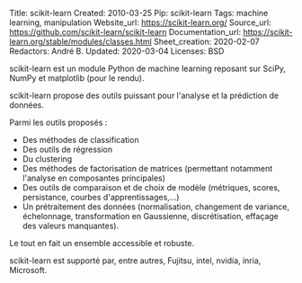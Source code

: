 Title: scikit-learn
Created: 2010-03-25
Pip: scikit-learn
Tags: machine learning, manipulation
Website_url: https://scikit-learn.org/
Source_url: https://github.com/scikit-learn/scikit-learn
Documentation_url: https://scikit-learn.org/stable/modules/classes.html
Sheet_creation: 2020-02-07
Redactors: André B.
Updated: 2020-03-04
Licenses: BSD



scikit-learn est un module Python de machine learning reposant sur SciPy, NumPy et matplotlib (pour le rendu).

scikit-learn propose des outils puissant pour l'analyse et la prédiction de données.

Parmi les outils proposés :

* Des méthodes de classification
* Des outils de régression
* Du clustering
* Des méthodes de factorisation de matrices (permettant notamment l'analyse en composantes principales)
* Des outils de comparaison et de choix de modèle (métriques, scores, persistance, courbes d'apprentissages,...)
* Un prétraitement des données (normalisation, changement de variance, échelonnage, transformation en Gaussienne, discrétisation, effaçage des valeurs manquantes).

Le tout en fait un ensemble accessible et robuste.

scikit-learn est supporté par, entre autres, Fujitsu, intel, nvidia, inria, Microsoft.
